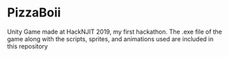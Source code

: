 # PizzaBoii

Unity Game made at HackNJIT 2019, my first hackathon. The .exe file of the game along with the scripts, sprites, and animations used are included in this repository
